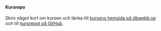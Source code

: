 #### Kursrepo

Skriv något kort om kursen och länka till [kursens hemsida på dbwebb.se](XXX) och till [kursrepot på GitHub](https://github.com/dbwebb-se/design).
